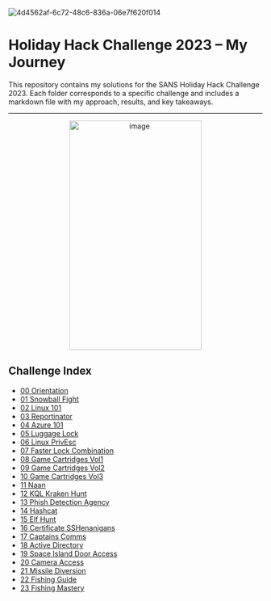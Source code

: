 
![4d4562af-6c72-48c6-836a-06e7f620f014](https://github.com/user-attachments/assets/f17fb04e-3fcd-4312-9551-ec1f9f9b9ee8)

# Holiday Hack Challenge 2023 – My Journey

This repository contains my solutions for the SANS Holiday Hack Challenge 2023. Each folder corresponds to a specific challenge and includes a markdown file with my approach, results, and key takeaways.



---
<p align="center">
  <img width="262" height="454" alt="image" src="https://github.com/user-attachments/assets/fa1dcc37-3b5d-46d7-9b07-a0b857e3a4f6" />
</p>


## Challenge Index

- [00 Orientation](HolidayHack2023_MyJourney/00_Orientation/notes.md)
- [01 Snowball Fight](HolidayHack2023_MyJourney/01_Snowball_Fight/notes.md)
- [02 Linux 101](HolidayHack2023_MyJourney/02_Linux_101/notes.md)
- [03 Reportinator](HolidayHack2023_MyJourney/03_Reportinator/notes.md)
- [04 Azure 101](HolidayHack2023_MyJourney/04_Azure_101/notes.md)
- [05 Luggage Lock](HolidayHack2023_MyJourney/05_Luggage_Lock/notes.md)
- [06 Linux PrivEsc](HolidayHack2023_MyJourney/06_Linux_PrivEsc/notes.md)
- [07 Faster Lock Combination](HolidayHack2023_MyJourney/07_Faster_Lock_Combination/notes.md)
- [08 Game Cartridges Vol1](HolidayHack2023_MyJourney/08_Game_Cartridges_Vol1/notes.md)
- [09 Game Cartridges Vol2](HolidayHack2023_MyJourney/09_Game_Cartridges_Vol2/notes.md)
- [10 Game Cartridges Vol3](HolidayHack2023_MyJourney/10_Game_Cartridges_Vol3/notes.md)
- [11 Naan](HolidayHack2023_MyJourney/11_Naan/notes.md)
- [12 KQL Kraken Hunt](HolidayHack2023_MyJourney/12_KQL_Kraken_Hunt/notes.md)
- [13 Phish Detection Agency](HolidayHack2023_MyJourney/13_Phish_Detection_Agency/notes.md)
- [14 Hashcat](HolidayHack2023_MyJourney/14_Hashcat/notes.md)
- [15 Elf Hunt](HolidayHack2023_MyJourney/15_Elf_Hunt/notes.md)
- [16 Certificate SSHenanigans](HolidayHack2023_MyJourney/16_Certificate_SSHenanigans/notes.md)
- [17 Captains Comms](HolidayHack2023_MyJourney/17_Captains_Comms/notes.md)
- [18 Active Directory](HolidayHack2023_MyJourney/18_Active_Directory/notes.md)
- [19 Space Island Door Access](HolidayHack2023_MyJourney/19_Space_Island_Door_Access/notes.md)
- [20 Camera Access](HolidayHack2023_MyJourney/20_Camera_Access/notes.md)
- [21 Missile Diversion](HolidayHack2023_MyJourney/21_Missile_Diversion/notes.md)
- [22 Fishing Guide](HolidayHack2023_MyJourney/22_Fishing_Guide/notes.md)
- [23 Fishing Mastery](HolidayHack2023_MyJourney/23_Fishing_Mastery/notes.md)


